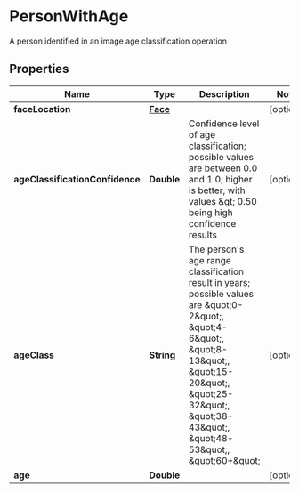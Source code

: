 

# PersonWithAge

A person identified in an image age classification operation

## Properties

| Name | Type | Description | Notes |
|------------ | ------------- | ------------- | -------------|
|**faceLocation** | [**Face**](Face.md) |  |  [optional] |
|**ageClassificationConfidence** | **Double** | Confidence level of age classification; possible values are between 0.0 and 1.0; higher is better, with values &amp;gt; 0.50 being high confidence results |  [optional] |
|**ageClass** | **String** | The person&#39;s age range classification result in years; possible values are \&quot;0-2\&quot;, \&quot;4-6\&quot;, \&quot;8-13\&quot;, \&quot;15-20\&quot;, \&quot;25-32\&quot;, \&quot;38-43\&quot;, \&quot;48-53\&quot;, \&quot;60+\&quot; |  [optional] |
|**age** | **Double** |  |  [optional] |



